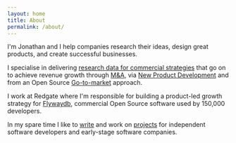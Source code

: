 ```yaml
---
layout: home
title: About
permalink: /about/
---
```


<!-- 
<img src="{{ site.baseurl }}/images/me-circle.png" class="avatar"/> -->



I'm Jonathan and I help companies research their ideas, design great products, and create successful businesses.

I specialise in delivering <a href="/special-projects">research data for commercial strategies</a> that go on to achieve revenue growth through <a href="https://www.realwire.com/releases/Redgate-cements-position-as-leading-vendor-with-Flyway-acquisition">M&amp;A</a>, via <a href="https://spawn.cc">New Product Development</a> and from an Open Source <a href="https://www.red-gate.com/blog/database-devops/redgate-embraces-open-source-with-its-ongoing-development-of-flyway">Go-to-market</a> approach. 

I work at Redgate where I'm responsible for building a product-led growth strategy for [Flywaydb](https://flywaydb.org/), commercial Open Source software used by 150,000 developers.

In my spare time I like to [write](/designance) and work on [projects](/projects) for independent software developers and early-stage software companies. 



